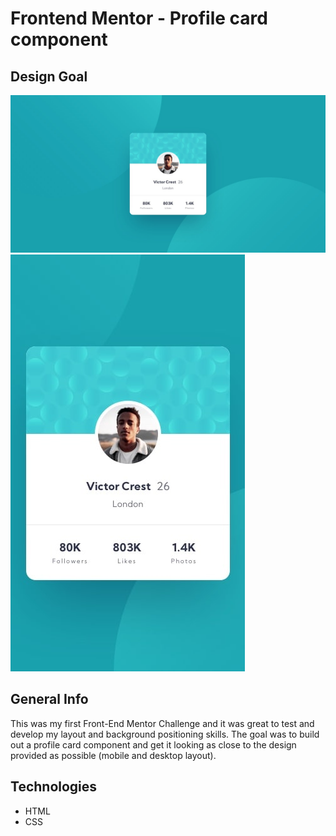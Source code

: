 # Frontend Mentor - Profile card component
## Design Goal
<img src="./styles/design/desktop-design.jpg" width="600"/>
<img src="./styles/design/mobile-design.jpg"/>


## General Info

This was my first Front-End Mentor Challenge and it was great to test and develop my layout and background positioning skills. The goal was to build out a profile card component and get it looking as close to the design provided as possible (mobile and desktop layout).


## Technologies
* HTML
* CSS


